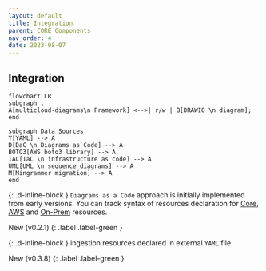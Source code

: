 ```yaml
---
layout: default
title: Integration
parent: CORE Components
nav_order: 4
date: 2023-08-07
---
```


## Integration


```mermaid
flowchart LR
subgraph .
A[multicloud-diagrams\n Framework] <-->| r/w | B[DRAWIO \n diagram];
end

subgraph Data Sources
Y[YAML] --> A
D[DaC \n Diagrams as Code] --> A
BOTO3[AWS boto3 library] --> A
IAC[IaC \n infrastructure as code] --> A
UML[UML \n sequence diagrams] --> A
M[Mingrammer migration] --> A
end
```

{: .d-inline-block }
``Diagrams as a Code`` approach is initially implemented from early versions. You can track syntax of resources declaration
for [Core](/docs/core-components/), [AWS](/docs/aws-components/) and [On-Prem](/docs/onprem-components/) resources.

New (v0.2.1)
{: .label .label-green }

{: .d-inline-block }
ingestion resources declared in external ``YAML`` file

New (v0.3.8)
{: .label .label-green }

<BR>
